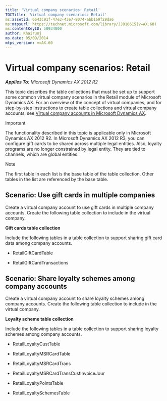 ```yaml
---
title: 'Virtual company scenarios: Retail'
TOCTitle: 'Virtual company scenarios: Retail'
ms:assetid: 6643c91f-47e3-43e7-8074-abb169f29da6
ms:mtpsurl: https://technet.microsoft.com/library/JJ916615(v=AX.60)
ms:contentKeyID: 50934000
author: Khairunj
ms.date: 05/09/2014
mtps_version: v=AX.60
---
```


# Virtual company scenarios: Retail 


_**Applies To:** Microsoft Dynamics AX 2012 R2_

This topic describes the table collections that must be set up to support some common virtual company scenarios in the Retail module of Microsoft Dynamics AX. For an overview of the concept of virtual companies, and for step-by-step instructions to create table collections and virtual company accounts, see [Virtual company accounts in Microsoft Dynamics AX](virtual-company-accounts-in-microsoft-dynamics-ax.md).


> [!IMPORTANT]
> <P>The functionality described in this topic is applicable only in Microsoft Dynamics AX 2012 R2. In Microsoft Dynamics AX 2012 R3, you can configure gift cards to be shared across multiple legal entities. Also, loyalty programs are no longer constrained by legal entity. They are tied to channels, which are global entities.</P>




> [!NOTE]
> <P>The first table in each list is the base table of the table collection. Other tables in the list are referenced by the base table.</P>



## Scenario: Use gift cards in multiple companies

Create a virtual company account to use gift cards in multiple company accounts. Create the following table collection to include in the virtual company.

**Gift cards table collection**

Include the following tables in a table collection to support sharing gift card data among company accounts.

  - RetailGiftCardTable

  - RetailGiftCardTransactions

## Scenario: Share loyalty schemes among company accounts

Create a virtual company account to share loyalty schemes among company accounts. Create the following table collection to include in the virtual company.

**Loyalty scheme table collection**

Include the following tables in a table collection to support sharing loyalty schemes among company accounts.

  - RetailLoyaltyCustTable

  - RetailLoyaltyMSRCardTable

  - RetailLoyaltyMSRCardTrans

  - RetailLoyaltyMSRCardTransCustInvoiceJour

  - RetailLoyaltyPointsTable

  - RetailLoyaltySchemesTable

  


